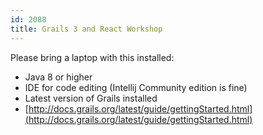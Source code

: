 ```yaml
---
id: 2088
title: Grails 3 and React Workshop
---
```

Please bring a laptop with this installed:
* Java 8 or higher
* IDE for code editing (Intellij Community edition is fine)
* Latest version of Grails installed
* [http://docs.grails.org/latest/guide/gettingStarted.html](http://docs.grails.org/latest/guide/gettingStarted.html)
